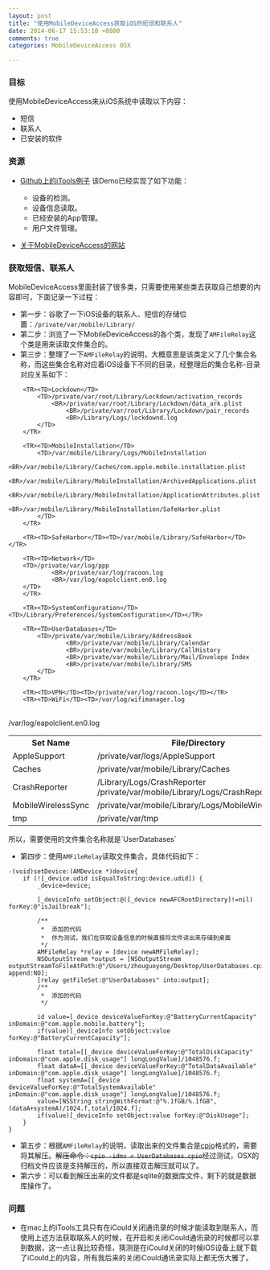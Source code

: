 ```yaml
---
layout: post
title: "使用MobileDeviceAccess获取iOS的短信和联系人"
date: 2014-06-17 15:53:10 +0800
comments: true
categories: MobileDeviceAccess OSX

---
```


### 目标  
使用MobileDeviceAccess来从iOS系统中读取以下内容：    
  
* 短信
* 联系人
* 已安装的软件

### 资源  
  
* [Github上的iTools例子](https://github.com/heiby/iTools) 该Demo已经实现了如下功能：      

    * 设备的检测。  
    * 设备信息读取。  
    * 已经安装的App管理。  
    * 用户文件管理。
* [关于MobileDeviceAccess的网站](www.libimobiledevice.org)   

### 获取短信、联系人  

MobileDeviceAccess里面封装了很多类，只需要使用某些类去获取自己想要的内容即可，下面记录一下过程：  
  
* 第一步：谷歌了一下iOS设备的联系人、短信的存储位置：`/private/var/mobile/Library/`
* 第二步：浏览了一下MobileDeviceAccess的各个类，发现了`AMFileRelay`这个类是用来读取文件集合的。
* 第三步：整理了一下`AMFileRelay`的说明，大概意思是该类定义了几个集合名称，而这些集合名称对应着iOS设备下不同的目录，经整理后的集合名称-目录对应关系如下：
<TABLE>
        <TR><TH>Set Name</TH><TH>File/Directory</TH></TR>
        <TR><TD>AppleSupport</TD><TD>/private/var/logs/AppleSupport</TD></TR>
        <TR><TD>Caches</TD><TD>/private/var/mobile/Library/Caches</TD></TR>
        <TR><TD>CrashReporter</TD><TD>/Library/Logs/CrashReporter<BR>/private/var/mobile/Library/Logs/CrashReporter</TD></TR>
        <TR><TD>MobileWirelessSync</TD><TD>/private/var/mobile/Library/Logs/MobileWirelessSync</TD></TR>
        
        <TR><TD>Lockdown</TD>
            <TD>/private/var/root/Library/Lockdown/activation_records
                <BR>/private/var/root/Library/Lockdown/data_ark.plist
                    <BR>/private/var/root/Library/Lockdown/pair_records
                    <BR>/Library/Logs/lockdownd.log
            </TD>
        </TR>
 
        <TR><TD>MobileInstallation</TD>
            <TD>/var/mobile/Library/Logs/MobileInstallation
                    <BR>/var/mobile/Library/Caches/com.apple.mobile.installation.plist
                   <BR>/var/mobile/Library/MobileInstallation/ArchivedApplications.plist
                   <BR>/var/mobile/Library/MobileInstallation/ApplicationAttributes.plist
                     <BR>/var/mobile/Library/MobileInstallation/SafeHarbor.plist
            </TD>
        </TR>
 
        <TR><TD>SafeHarbor</TD><TD>/var/mobile/Library/SafeHarbor</TD></TR>
        
        <TR><TD>Network</TD>
        <TD>/private/var/log/ppp
                <BR>/private/var/log/racoon.log
                <BR>/var/log/eapolclient.en0.log
        </TD>
        </TR>
 
        <TR><TD>SystemConfiguration</TD><TD>/Library/Preferences/SystemConfiguration</TD></TR>
        
        <TR><TD>UserDatabases</TD>
            <TD>/private/var/mobile/Library/AddressBook
                    <BR>/private/var/mobile/Library/Calendar
                    <BR>/private/var/mobile/Library/CallHistory
                    <BR>/private/var/mobile/Library/Mail/Envelope Index
                    <BR>/private/var/mobile/Library/SMS
            </TD>
        </TR>
        
        <TR><TD>VPN</TD><TD>/private/var/log/racoon.log</TD></TR>
        <TR><TD>WiFi</TD><TD>/var/log/wifimanager.log
 <BR>/var/log/eapolclient.en0.log</TD></TR>
        <TR><TD>tmp</TD><TD>/private/var/tmp</TD></TR>
</TABLE>
所以，需要使用的文件集合名称就是`UserDatabases`    

* 第四步：使用`AMFileRelay`读取文件集合，具体代码如下：   
 
```      
-(void)setDevice:(AMDevice *)device{
    if (![_device.udid isEqualToString:device.udid]) {
        _device=device;
        
        [_deviceInfo setObject:@([_device newAFCRootDirectory]!=nil) forKey:@"isJailbreak"];
        
        /**
         *  添加的代码
         *  作为测试，我们在获取设备信息的时候直接将文件读出来存储到桌面
         */
        AMFileRelay *relay = [device newAMFileRelay];
        NSOutputStream *output = [NSOutputStream outputStreamToFileAtPath:@"/Users/zhouguoyong/Desktop/UserDatabases.cpio" append:NO];
        [relay getFileSet:@"UserDatabases" into:output];
        /**
         *  添加的代码
         */

        id value=[_device deviceValueForKey:@"BatteryCurrentCapacity" inDomain:@"com.apple.mobile.battery"];
        if(value)[_deviceInfo setObject:value forKey:@"BatteryCurrentCapacity"];
        
        float total=[[_device deviceValueForKey:@"TotalDiskCapacity" inDomain:@"com.apple.disk_usage"] longLongValue]/1048576.f;
        float dataA=[[_device deviceValueForKey:@"TotalDataAvailable" inDomain:@"com.apple.disk_usage"] longLongValue]/1048576.f;
        float systemA=[[_device deviceValueForKey:@"TotalSystemAvailable" inDomain:@"com.apple.disk_usage"] longLongValue]/1048576.f;
        value=[NSString stringWithFormat:@"%.1fGB/%.1fGB",(dataA+systemA)/1024.f,total/1024.f];
        if(value)[_deviceInfo setObject:value forKey:@"DiskUsage"];
    }
}
```   
 
* 第五步：根据`AMFileRelay`的说明，读取出来的文件集合是[cpio](http://baike.baidu.com/view/2524122.htm)格式的，需要将其解压。~~解压命令：`cpio -idmv < UserDatabases.cpio`~~经过测试，OSX的归档文件应该是支持解压的，所以直接双击解压就可以了。
* 第六步：可以看到解压出来的文件都是sqlite的数据库文件，剩下的就是数据库操作了。    

### 问题  
* 在mac上的iTools工具只有在iCould关闭通讯录的时候才能读取到联系人，而使用上述方法获取联系人的时候，在开启和关闭iCould通讯录的时候都可以拿到数据，这一点让我比较奇怪，猜测是在iCould关闭的时候iOS设备上就下载了iCould上的内容，所有我后来的关闭iCould通讯录实际上都无伤大雅了。  
